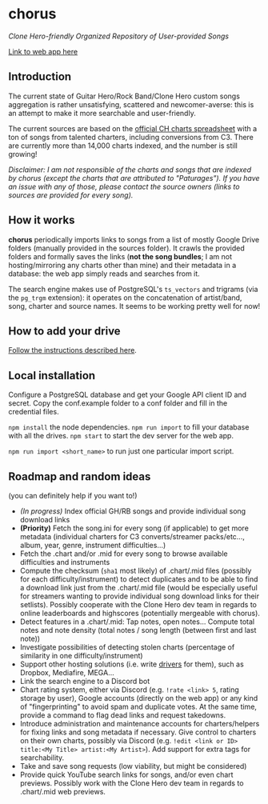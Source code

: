# chorus

*Clone Hero-friendly Organized Repository of User-provided Songs*

[Link to web app here](http://arcturus.fightthe.pw)

## Introduction

The current state of Guitar Hero/Rock Band/Clone Hero custom songs aggregation is rather unsatisfying, scattered and newcomer-averse: this is an attempt to make it more searchable and user-friendly. 

The current sources are based on the
[official CH charts spreadsheet](https://docs.google.com/spreadsheets/d/13B823ukxdVMocowo1s5XnT3tzciOfruhUVePENKc01o)
with a ton of songs from talented charters, including conversions from C3. There are currently more than 14,000 charts indexed, and the number is still growing!

*Disclaimer: I am not responsible of the charts and songs that are indexed by chorus (except the charts that are attributed to "Paturages"). If you have an issue with any of those, please contact the source owners (links to sources are provided for every song).*

## How it works

**chorus** periodically imports links to songs from a list of mostly Google Drive folders (manually provided in the sources folder). It crawls the provided folders and formally saves the links (**not the song bundles**; I am not hosting/mirroring any charts other than mine) and their metadata in a database: the web app simply reads and searches from it.

The search engine makes use of PostgreSQL's `ts_vectors` and trigrams (via the `pg_trgm` extension): it operates on the concatenation of artist/band, song, charter and source names. It seems to be working pretty well for now!

## How to add your drive

[Follow the instructions described here](source-examples).

## Local installation

Configure a PostgreSQL database and get your Google API client ID and secret. Copy the conf.example folder to a conf folder and fill in the credential files.

`npm install` the node dependencies. `npm run import` to fill your database with all the drives. `npm start` to start the dev server for the web app.

`npm run import <short_name>` to run just one particular import script.

## Roadmap and random ideas

(you can definitely help if you want to!)

* *(In progress)* Index official GH/RB songs and provide individual song download links
* **(Priority)** Fetch the song.ini for every song (if applicable) to get more metadata (individual charters for C3 converts/streamer packs/etc..., album, year, genre, instrument difficulties...)
* Fetch the .chart and/or .mid for every song to browse available difficulties and instruments
* Compute the checksum (`sha1` most likely) of .chart/.mid files (possibly for each difficulty/instrument) to detect duplicates and to be able to find a download link just from the .chart/.mid file (would be especially useful for streamers wanting to provide individual song download links for their setlists). Possibly cooperate with the Clone Hero dev team in regards to online leaderboards and highscores (potentially mergeable with chorus).
* Detect features in a .chart/.mid: Tap notes, open notes... Compute total notes and note density (total notes / song length (between first and last note))
* Investigate possibilities of detecting stolen charts (percentage of similarity in one difficulty/instrument)
* Support other hosting solutions (i.e. write [drivers](src/drivers) for them), such as Dropbox, Mediafire, MEGA...
* Link the search engine to a Discord bot
* Chart rating system, either via Discord (e.g. `!rate <link> 5`, rating storage by user), Google accounts (directly on the web app) or any kind of "fingerprinting" to avoid spam and duplicate votes. At the same time, provide a command to flag dead links and request takedowns.
* Introduce administration and maintenance accounts for charters/helpers for fixing links and song metadata if necessary. Give control to charters on their own charts, possibly via Discord (e.g. `!edit <link or ID> title:<My Title> artist:<My Artist>`). Add support for extra tags for searchability.
* Take and save song requests (low viability, but might be considered)
* Provide quick YouTube search links for songs, and/or even chart previews. Possibly work with the Clone Hero dev team in regards to .chart/.mid web previews.

